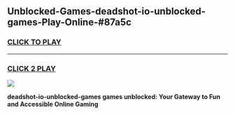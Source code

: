 
## Unblocked-Games-deadshot-io-unblocked-games-Play-Online-#87a5c
<h3>
<a href="https://premium.freeplayer.one?title=deadshot-io-unblocked-games&ref=27F">CLICK TO PLAY</a></h3>
<hr>

<h3>
<a href="https://premium.freeplayer.one?title=deadshot-io-unblocked-games&ref=27F">CLICK 2 PLAY</a>
  
</h3>

<a href="https://premium.freeplayer.one?title=deadshot-io-unblocked-games&ref=27F"><img src="https://clearcache.store/games.png"></a>


**deadshot-io-unblocked-games games unblocked: Your Gateway to Fun and Accessible Online Gaming**
